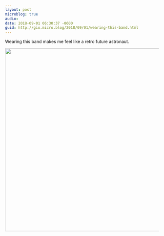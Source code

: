 ```yaml
---
layout: post
microblog: true
audio: 
date: 2018-09-01 06:30:37 -0600
guid: http://gio.micro.blog/2018/09/01/wearing-this-band.html
---
```

Wearing this band makes me feel like a retro future astronaut.

<img src="http://microblog.stevegio.net/uploads/2018/04effd95c9.jpg" width="600" height="600" />
